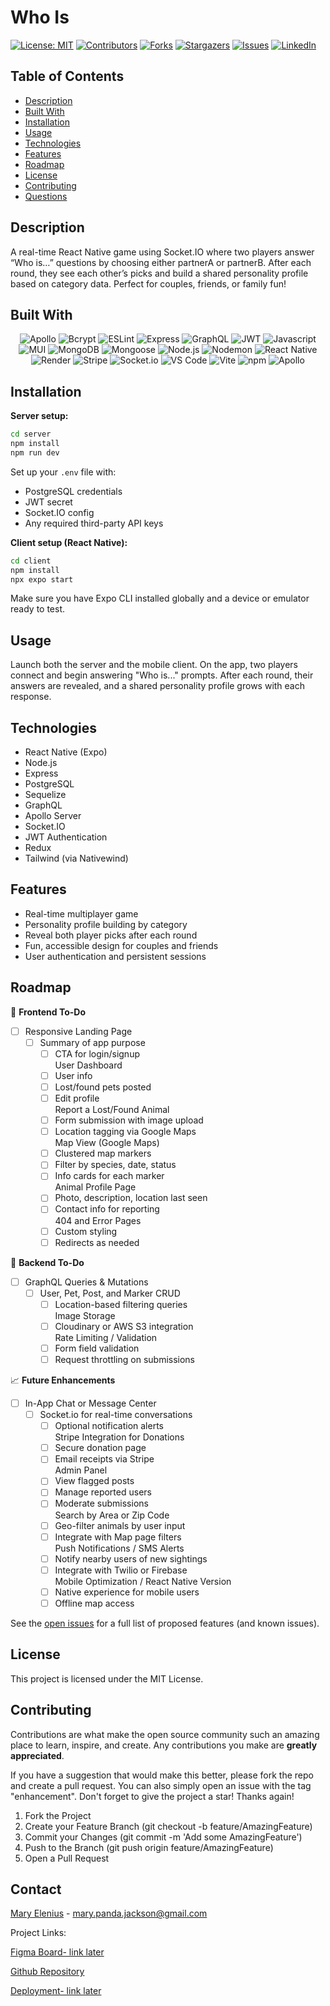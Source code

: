 # Who Is

[![License: MIT](https://img.shields.io/badge/License-MIT-FF0000.svg?style=plastic&logo=loom)](https://opensource.org/licenses/MIT)
[![Contributors](https://img.shields.io/github/contributors/404pandas/whois-FF7F00.svg?style=plastic&logo=githubactions)](https://github.com/404pandas/whois/graphs/contributors)
[![Forks](https://img.shields.io/github/forks/404pandas/whois-FFFF00.svg?style=plastic&logo=git)](https://github.com/404pandas/whois/network/members)
[![Stargazers](https://img.shields.io/github/stars/404pandas/whois-00FF00.svg?style=plastic&logo=nebula)](https://github.com/404pandas/whois/stargazers)
[![Issues](https://img.shields.io/github/issues/404pandas/whois-0000FF.svg?style=plastic&logo=1001tracklists)](https://github.com/404pandas/whois/issues)
[![LinkedIn](https://img.shields.io/badge/LinkedIn-404pandas-8B00FF.svg?style=plastic&logo=codementor)](https://linkedin.com/in/404pandas)

## Table of Contents

- [Description](#description)
- [Built With](#built-with)
- [Installation](#installation)
- [Usage](#usage)
- [Technologies](#technologies)
- [Features](#features)
- [Roadmap](#roadmap)
- [License](#license)
- [Contributing](#contributing)
- [Questions](#questions)

## Description

A real-time React Native game using Socket.IO where two players answer “Who is…” questions by choosing either partnerA or partnerB. After each round, they see each other’s picks and build a shared personality profile based on category data. Perfect for couples, friends, or family fun!

## Built With

<div align="center">

![Apollo](https://img.shields.io/badge/GraphQL-ApolloServer-FF0000?style=plastic&logo=apollo-graphql&logoWidth=10)
![Bcrypt](https://img.shields.io/badge/Password%20Hashing-Bcrypt-FF7F00?style=plastic&logo=Bcrypt&logoWidth=10)
![ESLint](https://img.shields.io/badge/Linter-ESLint-FFFF00?style=plastic&logo=ESLint&logoWidth=10)
![Express](https://img.shields.io/badge/Framework-Express-00FF00?style=plastic&logo=Express&logoWidth=10)
![GraphQL](https://img.shields.io/badge/Query-GraphQL-0000FF?style=plastic&logo=GraphQL&logoWidth=10)
![JWT](https://img.shields.io/badge/Auth-JWT-4B0082?style=plastic&logo=JSON-web-tokens&logoWidth=10)
![Javascript](https://img.shields.io/badge/Language-JavaScript-8B00FF?style=plastic&logo=JavaScript&logoWidth=10)
![MUI](https://img.shields.io/badge/Package-MUI-FF0000?style=plastic&logo=MUI&logoWidth=10)
![MongoDB](https://img.shields.io/badge/Database-MongoDB-FF7F00?style=plastic&logo=MongoDB&logoWidth=10)
![Mongoose](https://img.shields.io/badge/ODM-Mongoose-FFFF00?style=plastic&logo=Mongoose&logoWidth=10)
![Node.js](https://img.shields.io/badge/Framework-Node.js-00FF00?style=plastic&logo=Node.js&logoWidth=10)
![Nodemon](https://img.shields.io/badge/Dev%20Tool-Nodemon-0000FF?style=plastic&logo=nodemon&logoWidth=10)
![React Native](https://img.shields.io/badge/Framework-React%20Native-4B0082?style=plastic&logo=React&logoWidth=10)
![Render](https://img.shields.io/badge/Cloud-Render-8B00FF?style=plastic&logo=Render&logoWidth=10)
![Stripe](https://img.shields.io/badge/API-Stripe-8B00FF?style=plastic&logo=Stripe&logoWidth=10)
![Socket.io](https://img.shields.io/badge/Realtime-Socket.io-4B0082?style=plastic&logo=Socket.io&logoWidth=10)
![VS Code](https://img.shields.io/badge/IDE-VSCode-0000FF?style=plastic&logo=VisualStudioCode&logoWidth=10)
![Vite](https://img.shields.io/badge/Dev%20Tool-Vite-FFFF00?style=plastic&logo=vite&logoWidth=10)
![npm](https://img.shields.io/badge/Tools-npm-00FF00?style=plastic&logo=npm&logoWidth=10)
![Apollo](https://img.shields.io/badge/GraphQL-ApolloServer-FF0000?style=plastic&logo=apollo-graphql&logoWidth=10)

</div>

## Installation

**Server setup:**

```bash
cd server
npm install
npm run dev
```

Set up your `.env` file with:

- PostgreSQL credentials
- JWT secret
- Socket.IO config
- Any required third-party API keys

**Client setup (React Native):**

```bash
cd client
npm install
npx expo start
```

Make sure you have Expo CLI installed globally and a device or emulator ready to test.

## Usage

Launch both the server and the mobile client. On the app, two players connect and begin answering "Who is..." prompts. After each round, their answers are revealed, and a shared personality profile grows with each response.

## Technologies

- React Native (Expo)
- Node.js
- Express
- PostgreSQL
- Sequelize
- GraphQL
- Apollo Server
- Socket.IO
- JWT Authentication
- Redux
- Tailwind (via Nativewind)

## Features

- Real-time multiplayer game
- Personality profile building by category
- Reveal both player picks after each round
- Fun, accessible design for couples and friends
- User authentication and persistent sessions

## Roadmap

🔲 **Frontend To-Do**

- [ ] Responsive Landing Page
  - [ ] Summary of app purpose
    - [ ] CTA for login/signup  
           User Dashboard
    - [ ] User info
    - [ ] Lost/found pets posted
    - [ ] Edit profile  
           Report a Lost/Found Animal
    - [ ] Form submission with image upload
    - [ ] Location tagging via Google Maps  
           Map View (Google Maps)
    - [ ] Clustered map markers
    - [ ] Filter by species, date, status
    - [ ] Info cards for each marker  
           Animal Profile Page
    - [ ] Photo, description, location last seen
    - [ ] Contact info for reporting  
           404 and Error Pages
    - [ ] Custom styling
    - [ ] Redirects as needed

🔲 **Backend To-Do**

- [ ] GraphQL Queries & Mutations
  - [ ] User, Pet, Post, and Marker CRUD
    - [ ] Location-based filtering queries  
           Image Storage
    - [ ] Cloudinary or AWS S3 integration  
           Rate Limiting / Validation
    - [ ] Form field validation
    - [ ] Request throttling on submissions

📈 **Future Enhancements**

- [ ] In-App Chat or Message Center
  - [ ] Socket.io for real-time conversations
    - [ ] Optional notification alerts  
           Stripe Integration for Donations
    - [ ] Secure donation page
    - [ ] Email receipts via Stripe  
           Admin Panel
    - [ ] View flagged posts
    - [ ] Manage reported users
    - [ ] Moderate submissions  
           Search by Area or Zip Code
    - [ ] Geo-filter animals by user input
    - [ ] Integrate with Map page filters  
           Push Notifications / SMS Alerts
    - [ ] Notify nearby users of new sightings
    - [ ] Integrate with Twilio or Firebase  
           Mobile Optimization / React Native Version
    - [ ] Native experience for mobile users
    - [ ] Offline map access

See the [open issues](https://github.com/404pandas/Who-Is/issues) for a full list of proposed features (and known issues).

## License

This project is licensed under the MIT License.

## Contributing

Contributions are what make the open source community such an amazing place to learn, inspire, and create. Any contributions you make are **greatly appreciated**.

If you have a suggestion that would make this better, please fork the repo and create a pull request. You can also simply open an issue with the tag "enhancement".
Don't forget to give the project a star! Thanks again!

1. Fork the Project
2. Create your Feature Branch (git checkout -b feature/AmazingFeature)
3. Commit your Changes (git commit -m 'Add some AmazingFeature')
4. Push to the Branch (git push origin feature/AmazingFeature)
5. Open a Pull Request

## Contact

[Mary Elenius](https://maryelenius.com/) - mary.panda.jackson@gmail.com

Project Links:

[Figma Board- link later]()

[Github Repository](https://github.com/404pandas/Who-Is)

[Deployment- link later]()

